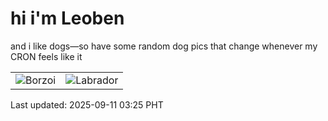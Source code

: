 # hi i'm Leoben

and i like dogs—so have some random dog pics that change whenever my CRON feels like it

|  |  |
|--------|----------|
| ![Borzoi](https://random-dog-vercel.vercel.app/api/random-borzoi?v=1757532316) | ![Labrador](https://random-dog-vercel.vercel.app/api/random-labrador?v=1757532316) |

Last updated: 2025-09-11 03:25 PHT
